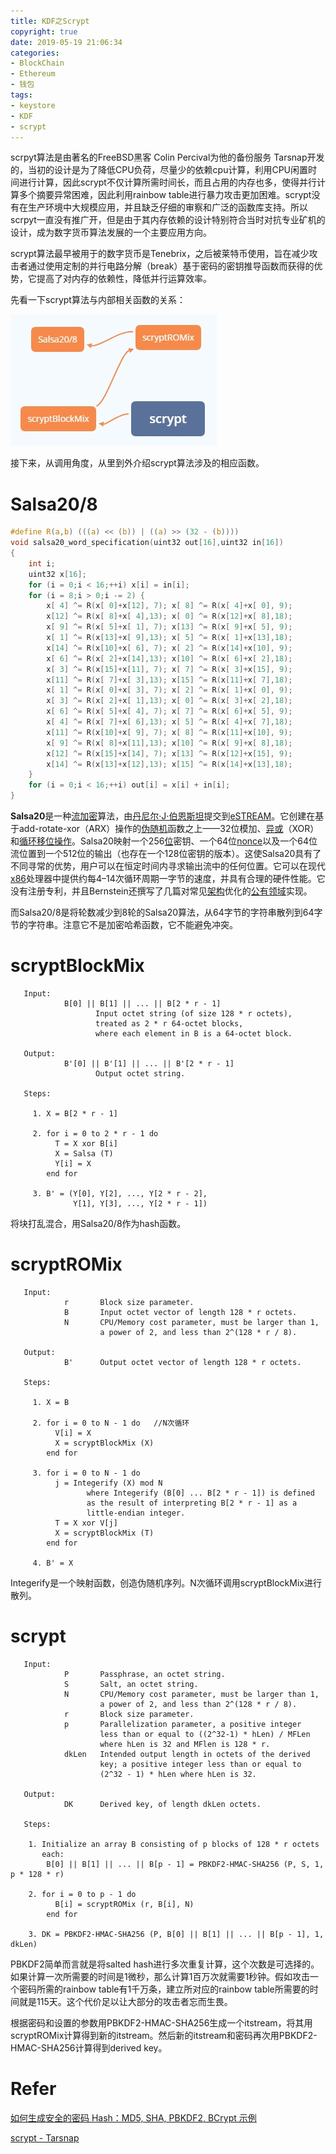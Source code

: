 ```yaml
---
title: KDF之Scrypt
copyright: true
date: 2019-05-19 21:06:34
categories:
- BlockChain
- Ethereum
- 钱包
tags:
- keystore
- KDF
- scrypt
---
```


scrpyt算法是由著名的FreeBSD黑客 Colin Percival为他的备份服务 Tarsnap开发的，当初的设计是为了降低CPU负荷，尽量少的依赖cpu计算，利用CPU闲置时间进行计算，因此scrypt不仅计算所需时间长，而且占用的内存也多，使得并行计算多个摘要异常困难，因此利用rainbow table进行暴力攻击更加困难。scrypt没有在生产环境中大规模应用，并且缺乏仔细的审察和广泛的函数库支持。所以scrpyt一直没有推广开，但是由于其内存依赖的设计特别符合当时对抗专业矿机的设计，成为数字货币算法发展的一个主要应用方向。

<!-- more -->

scrypt算法最早被用于的数字货币是Tenebrix，之后被莱特币使用，旨在减少攻击者通过使用定制的并行电路分解（break）基于密码的密钥推导函数而获得的优势，它提高了对内存的依赖性，降低并行运算效率。

先看一下scrypt算法与内部相关函数的关系：

![image](scrypt/1.jpg)

接下来，从调用角度，从里到外介绍scrypt算法涉及的相应函数。

# Salsa20/8

```C
#define R(a,b) (((a) << (b)) | ((a) >> (32 - (b))))
void salsa20_word_specification(uint32 out[16],uint32 in[16])
{
    int i;
    uint32 x[16];
    for (i = 0;i < 16;++i) x[i] = in[i];
    for (i = 8;i > 0;i -= 2) {
        x[ 4] ^= R(x[ 0]+x[12], 7); x[ 8] ^= R(x[ 4]+x[ 0], 9);
        x[12] ^= R(x[ 8]+x[ 4],13); x[ 0] ^= R(x[12]+x[ 8],18);
        x[ 9] ^= R(x[ 5]+x[ 1], 7); x[13] ^= R(x[ 9]+x[ 5], 9);
        x[ 1] ^= R(x[13]+x[ 9],13); x[ 5] ^= R(x[ 1]+x[13],18);
        x[14] ^= R(x[10]+x[ 6], 7); x[ 2] ^= R(x[14]+x[10], 9);
        x[ 6] ^= R(x[ 2]+x[14],13); x[10] ^= R(x[ 6]+x[ 2],18);
        x[ 3] ^= R(x[15]+x[11], 7); x[ 7] ^= R(x[ 3]+x[15], 9);
        x[11] ^= R(x[ 7]+x[ 3],13); x[15] ^= R(x[11]+x[ 7],18);
        x[ 1] ^= R(x[ 0]+x[ 3], 7); x[ 2] ^= R(x[ 1]+x[ 0], 9);
        x[ 3] ^= R(x[ 2]+x[ 1],13); x[ 0] ^= R(x[ 3]+x[ 2],18);
        x[ 6] ^= R(x[ 5]+x[ 4], 7); x[ 7] ^= R(x[ 6]+x[ 5], 9);
        x[ 4] ^= R(x[ 7]+x[ 6],13); x[ 5] ^= R(x[ 4]+x[ 7],18);
        x[11] ^= R(x[10]+x[ 9], 7); x[ 8] ^= R(x[11]+x[10], 9);
        x[ 9] ^= R(x[ 8]+x[11],13); x[10] ^= R(x[ 9]+x[ 8],18);
        x[12] ^= R(x[15]+x[14], 7); x[13] ^= R(x[12]+x[15], 9);
        x[14] ^= R(x[13]+x[12],13); x[15] ^= R(x[14]+x[13],18);
    }
    for (i = 0;i < 16;++i) out[i] = x[i] + in[i];
}
```

**Salsa20**是一种[流加密](https://zh.wikipedia.org/wiki/流加密)算法，由[丹尼尔·J·伯恩斯坦](https://zh.wikipedia.org/w/index.php?title=丹尼尔·J·伯恩斯坦&action=edit&redlink=1)提交到[eSTREAM](https://zh.wikipedia.org/w/index.php?title=ESTREAM&action=edit&redlink=1)。它创建在基于add-rotate-xor（ARX）操作的[伪随机](https://zh.wikipedia.org/wiki/伪随机)函数之上——32位模加、[异或](https://zh.wikipedia.org/wiki/异或)（XOR）和[循环移位操作](https://zh.wikipedia.org/wiki/位操作)。Salsa20映射一个256[位](https://zh.wikipedia.org/wiki/位元)密钥、一个64位[nonce](https://zh.wikipedia.org/wiki/Nonce)以及一个64位流位置到一个512位的输出（也存在一个128位密钥的版本）。这使Salsa20具有了不同寻常的优势，用户可以在恒定时间内寻求输出流中的任何位置。它可以在现代[x86](https://zh.wikipedia.org/wiki/X86)处理器中提供约每4–14次循环周期一字节的速度，并具有合理的硬件性能。它没有注册专利，并且Bernstein还撰写了几篇对常见[架构](https://zh.wikipedia.org/wiki/架构)优化的[公有领域](https://zh.wikipedia.org/wiki/公有领域)实现。

而Salsa20/8是将轮数减少到8轮的Salsa20算法，从64字节的字符串散列到64字节的字符串。注意它不是加密哈希函数，它不能避免冲突。

# scryptBlockMix

```
   Input:
            B[0] || B[1] || ... || B[2 * r - 1]
                   Input octet string (of size 128 * r octets),
                   treated as 2 * r 64-octet blocks,
                   where each element in B is a 64-octet block.

   Output:
            B'[0] || B'[1] || ... || B'[2 * r - 1]
                   Output octet string.

   Steps:

     1. X = B[2 * r - 1]

     2. for i = 0 to 2 * r - 1 do
          T = X xor B[i]
          X = Salsa (T)
          Y[i] = X
        end for

     3. B' = (Y[0], Y[2], ..., Y[2 * r - 2],
              Y[1], Y[3], ..., Y[2 * r - 1])
```

将块打乱混合，用Salsa20/8作为hash函数。

# scryptROMix

```
   Input:
            r       Block size parameter.
            B       Input octet vector of length 128 * r octets.
            N       CPU/Memory cost parameter, must be larger than 1,
                    a power of 2, and less than 2^(128 * r / 8).

   Output:
            B'      Output octet vector of length 128 * r octets.

   Steps:

     1. X = B

     2. for i = 0 to N - 1 do	//N次循环  
          V[i] = X
          X = scryptBlockMix (X)
        end for

     3. for i = 0 to N - 1 do
          j = Integerify (X) mod N
                 where Integerify (B[0] ... B[2 * r - 1]) is defined
                 as the result of interpreting B[2 * r - 1] as a
                 little-endian integer.
          T = X xor V[j]
          X = scryptBlockMix (T)
        end for

     4. B' = X
```

Integerify是一个映射函数，创造伪随机序列。N次循环调用scryptBlockMix进行散列。

# scrypt

```
   Input:
            P       Passphrase, an octet string.
            S       Salt, an octet string.
            N       CPU/Memory cost parameter, must be larger than 1,
                    a power of 2, and less than 2^(128 * r / 8).
            r       Block size parameter.
            p       Parallelization parameter, a positive integer
                    less than or equal to ((2^32-1) * hLen) / MFLen
                    where hLen is 32 and MFlen is 128 * r.
            dkLen   Intended output length in octets of the derived
                    key; a positive integer less than or equal to
                    (2^32 - 1) * hLen where hLen is 32.

   Output:
            DK      Derived key, of length dkLen octets.

   Steps:

    1. Initialize an array B consisting of p blocks of 128 * r octets
       each:
        B[0] || B[1] || ... || B[p - 1] = PBKDF2-HMAC-SHA256 (P, S, 1, p * 128 * r)

    2. for i = 0 to p - 1 do
          B[i] = scryptROMix (r, B[i], N)
        end for

    3. DK = PBKDF2-HMAC-SHA256 (P, B[0] || B[1] || ... || B[p - 1], 1, dkLen)
```

PBKDF2简单而言就是将salted hash进行多次重复计算，这个次数是可选择的。如果计算一次所需要的时间是1微秒，那么计算1百万次就需要1秒钟。假如攻击一个密码所需的rainbow table有1千万条，建立所对应的rainbow table所需要的时间就是115天。这个代价足以让大部分的攻击者忘而生畏。

根据密码和设置的参数用PBKDF2-HMAC-SHA256生成一个itstream，将其用scryptROMix计算得到新的itstream。然后新的itstream和密码再次用PBKDF2-HMAC-SHA256计算得到derived key。

# Refer

[如何生成安全的密码 Hash：MD5, SHA, PBKDF2, BCrypt 示例](https://www.cnblogs.com/interdrp/p/4935819.html)

[scrypt - Tarsnap](https://www.tarsnap.com/scrypt/scrypt-slides.pdf)